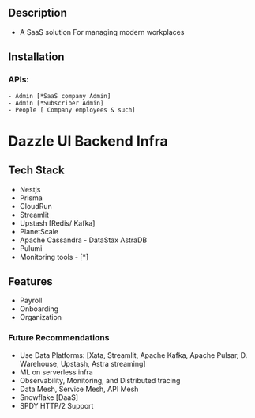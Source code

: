
## Description
- A SaaS solution For managing modern workplaces

## Installation


### APIs:
	- Admin [*SaaS company Admin]
	- Admin [*Subscriber Admin]
	- People [ Company employees & such]

# Dazzle UI Backend Infra

## Tech Stack
- Nestjs
- Prisma
- CloudRun
- Streamlit
- Upstash [Redis/ Kafka]
- PlanetScale
- Apache Cassandra - DataStax AstraDB
- Pulumi
- Monitoring tools - [*]

## Features
- Payroll
- Onboarding
- Organization

### Future Recommendations

- Use Data Platforms: [Xata, Streamlit, Apache Kafka, Apache Pulsar, D. Warehouse, Upstash, Astra streaming]
- ML on serverless infra
- Observability, Monitoring, and Distributed tracing
- Data Mesh, Service Mesh, API Mesh
- Snowflake [DaaS]
- SPDY HTTP/2 Support